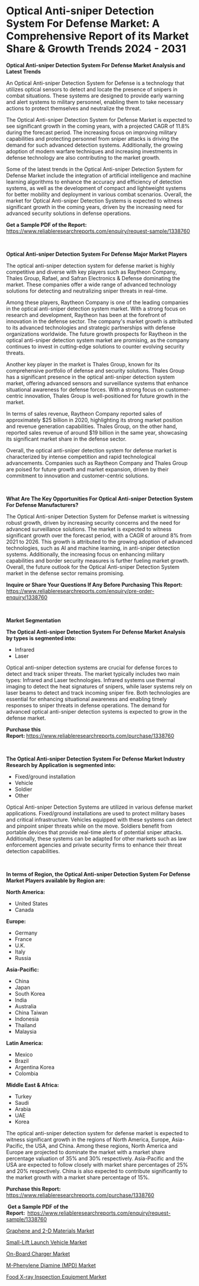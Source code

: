 <p><h1>Optical Anti-sniper Detection System For Defense Market: A Comprehensive Report of its Market Share & Growth Trends 2024 - 2031</h1></p><p><strong>Optical Anti-sniper Detection System For Defense Market Analysis and Latest Trends</strong></p>
<p><p>An Optical Anti-sniper Detection System for Defense is a technology that utilizes optical sensors to detect and locate the presence of snipers in combat situations. These systems are designed to provide early warning and alert systems to military personnel, enabling them to take necessary actions to protect themselves and neutralize the threat.</p><p>The Optical Anti-sniper Detection System for Defense Market is expected to see significant growth in the coming years, with a projected CAGR of 11.8% during the forecast period. The increasing focus on improving military capabilities and protecting personnel from sniper attacks is driving the demand for such advanced detection systems. Additionally, the growing adoption of modern warfare techniques and increasing investments in defense technology are also contributing to the market growth.</p><p>Some of the latest trends in the Optical Anti-sniper Detection System for Defense Market include the integration of artificial intelligence and machine learning algorithms to enhance the accuracy and efficiency of detection systems, as well as the development of compact and lightweight systems for better mobility and deployment in various combat scenarios. Overall, the market for Optical Anti-sniper Detection Systems is expected to witness significant growth in the coming years, driven by the increasing need for advanced security solutions in defense operations.</p></p>
<p><strong>Get a Sample PDF of the Report:&nbsp;</strong> <a href="https://www.reliableresearchreports.com/enquiry/request-sample/1338760">https://www.reliableresearchreports.com/enquiry/request-sample/1338760</a></p>
<p>&nbsp;</p>
<p><strong>Optical Anti-sniper Detection System For Defense Major Market Players</strong></p>
<p><p>The optical anti-sniper detection system for defense market is highly competitive and diverse with key players such as Raytheon Company, Thales Group, Rafael, and Safran Electronics & Defense dominating the market. These companies offer a wide range of advanced technology solutions for detecting and neutralizing sniper threats in real-time.</p><p>Among these players, Raytheon Company is one of the leading companies in the optical anti-sniper detection system market. With a strong focus on research and development, Raytheon has been at the forefront of innovation in the defense sector. The company's market growth is attributed to its advanced technologies and strategic partnerships with defense organizations worldwide. The future growth prospects for Raytheon in the optical anti-sniper detection system market are promising, as the company continues to invest in cutting-edge solutions to counter evolving security threats.</p><p>Another key player in the market is Thales Group, known for its comprehensive portfolio of defense and security solutions. Thales Group has a significant presence in the optical anti-sniper detection system market, offering advanced sensors and surveillance systems that enhance situational awareness for defense forces. With a strong focus on customer-centric innovation, Thales Group is well-positioned for future growth in the market.</p><p>In terms of sales revenue, Raytheon Company reported sales of approximately $25 billion in 2020, highlighting its strong market position and revenue generation capabilities. Thales Group, on the other hand, reported sales revenue of around $19 billion in the same year, showcasing its significant market share in the defense sector.</p><p>Overall, the optical anti-sniper detection system for defense market is characterized by intense competition and rapid technological advancements. Companies such as Raytheon Company and Thales Group are poised for future growth and market expansion, driven by their commitment to innovation and customer-centric solutions.</p></p>
<p>&nbsp;</p>
<p><strong>What Are The Key Opportunities For Optical Anti-sniper Detection System For Defense Manufacturers?</strong></p>
<p><p>The Optical Anti-sniper Detection System for Defense market is witnessing robust growth, driven by increasing security concerns and the need for advanced surveillance solutions. The market is expected to witness significant growth over the forecast period, with a CAGR of around 8% from 2021 to 2026. This growth is attributed to the growing adoption of advanced technologies, such as AI and machine learning, in anti-sniper detection systems. Additionally, the increasing focus on enhancing military capabilities and border security measures is further fueling market growth. Overall, the future outlook for the Optical Anti-sniper Detection System market in the defense sector remains promising.</p></p>
<p><strong>Inquire or Share Your Questions If Any Before Purchasing This Report:</strong> <a href="https://www.reliableresearchreports.com/enquiry/pre-order-enquiry/1338760">https://www.reliableresearchreports.com/enquiry/pre-order-enquiry/1338760</a></p>
<p>&nbsp;</p>
<p><strong>Market Segmentation</strong></p>
<p><strong>The Optical Anti-sniper Detection System For Defense Market Analysis by types is segmented into:</strong></p>
<p><ul><li>Infrared</li><li>Laser</li></ul></p>
<p><p>Optical anti-sniper detection systems are crucial for defense forces to detect and track sniper threats. The market typically includes two main types: Infrared and Laser technologies. Infrared systems use thermal imaging to detect the heat signatures of snipers, while laser systems rely on laser beams to detect and track incoming sniper fire. Both technologies are essential for enhancing situational awareness and enabling timely responses to sniper threats in defense operations. The demand for advanced optical anti-sniper detection systems is expected to grow in the defense market.</p></p>
<p><strong>Purchase this Report:&nbsp;</strong><a href="https://www.reliableresearchreports.com/purchase/1338760">https://www.reliableresearchreports.com/purchase/1338760</a></p>
<p>&nbsp;</p>
<p><strong>The Optical Anti-sniper Detection System For Defense Market Industry Research by Application is segmented into:</strong></p>
<p><ul><li>Fixed/ground installation</li><li>Vehicle</li><li>Soldier</li><li>Other</li></ul></p>
<p><p>Optical Anti-sniper Detection Systems are utilized in various defense market applications. Fixed/ground installations are used to protect military bases and critical infrastructure. Vehicles equipped with these systems can detect and pinpoint sniper threats while on the move. Soldiers benefit from portable devices that provide real-time alerts of potential sniper attacks. Additionally, these systems can be adapted for other markets such as law enforcement agencies and private security firms to enhance their threat detection capabilities.</p></p>
<p>&nbsp;</p>
<p><strong>In terms of Region, the Optical Anti-sniper Detection System For Defense Market Players available by Region are:</strong></p>
<p>
    <p> <strong> North America: </strong>
        <ul>
            <li>United States</li>
            <li>Canada</li>
        </ul>
        </p> 
    <p> <strong> Europe: </strong>
        <ul>
            <li>Germany</li>
            <li>France</li>
            <li>U.K.</li>
            <li>Italy</li>
            <li>Russia</li>
        </ul>
        </p> 
    <p> <strong> Asia-Pacific: </strong>
        <ul>
            <li>China</li>
            <li>Japan</li>
            <li>South Korea</li>
            <li>India</li>
            <li>Australia</li>
            <li>China Taiwan</li>
            <li>Indonesia</li>
            <li>Thailand</li>
            <li>Malaysia</li>
        </ul>
        </p> 
    <p> <strong> Latin America: </strong>
        <ul>
            <li>Mexico</li>
            <li>Brazil</li>
            <li>Argentina Korea</li>
            <li>Colombia</li>
        </ul>
        </p> 
    <p> <strong> Middle East & Africa: </strong>
        <ul>
            <li>Turkey</li>
            <li>Saudi</li>
            <li>Arabia</li>
            <li>UAE</li>
            <li>Korea</li>
        </ul>
    </p>
    </p>
<p><p>The optical anti-sniper detection system for defense market is expected to witness significant growth in the regions of North America, Europe, Asia-Pacific, the USA, and China. Among these regions, North America and Europe are projected to dominate the market with a market share percentage valuation of 35% and 30% respectively. Asia-Pacific and the USA are expected to follow closely with market share percentages of 25% and 20% respectively. China is also expected to contribute significantly to the market growth with a market share percentage of 15%.</p></p>
<p><strong>Purchase this Report: </strong><a href="https://www.reliableresearchreports.com/purchase/1338760">https://www.reliableresearchreports.com/purchase/1338760</a></p>
<p>&nbsp;<strong>Get a Sample PDF of the Report:&nbsp;&nbsp;</strong><a href="https://www.reliableresearchreports.com/enquiry/request-sample/1338760">https://www.reliableresearchreports.com/enquiry/request-sample/1338760</a></p>
<p><strong></strong></p>
<p><p><a href="https://github.com/jj19131/Market-Research-Report-List-1/blob/main/graphene-and-2-d-materials-market.md">Graphene and 2-D Materials Market</a></p><p><a href="https://github.com/WillieWoodard/Market-Research-Report-List-3/blob/main/small-lift-launch-vehicle-market.md">Small-Lift Launch Vehicle Market</a></p><p><a href="https://github.com/Sarissaschmalingtr6fz2739/Market-Research-Report-List-1/blob/main/on-board-charger-market.md">On-Board Charger Market</a></p><p><a href="https://github.com/sougarounis/Market-Research-Report-List-2/blob/main/m-phenylene-diamine-mpd-market.md">M-Phenylene Diamine (MPD) Market</a></p><p><a href="https://github.com/marloy8/Market-Research-Report-List-3/blob/main/food-x-ray-inspection-equipment-market.md">Food X-ray Inspection Equipment Market</a></p></p>
